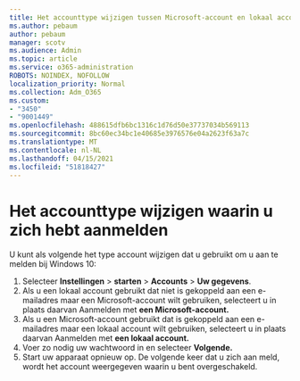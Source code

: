```yaml
---
title: Het accounttype wijzigen tussen Microsoft-account en lokaal account
ms.author: pebaum
author: pebaum
manager: scotv
ms.audience: Admin
ms.topic: article
ms.service: o365-administration
ROBOTS: NOINDEX, NOFOLLOW
localization_priority: Normal
ms.collection: Adm_O365
ms.custom:
- "3450"
- "9001449"
ms.openlocfilehash: 488615dfb6bc1316c1d76d50e37737034b569113
ms.sourcegitcommit: 8bc60ec34bc1e40685e3976576e04a2623f63a7c
ms.translationtype: MT
ms.contentlocale: nl-NL
ms.lasthandoff: 04/15/2021
ms.locfileid: "51818427"
---
```

# <a name="change-the-account-type-that-you-sign-in-with"></a>Het accounttype wijzigen waarin u zich hebt aanmelden

U kunt als volgende het type account wijzigen dat u gebruikt om u aan te melden bij Windows 10:

1. Selecteer **Instellingen**  >  **starten**  >  **Accounts**  >  **Uw gegevens**.
2. Als u een lokaal account gebruikt dat niet is gekoppeld aan een e-mailadres maar een Microsoft-account wilt gebruiken, selecteert u in plaats daarvan Aanmelden met **een Microsoft-account.**
3. Als u een Microsoft-account gebruikt dat is gekoppeld aan een e-mailadres maar een lokaal account wilt gebruiken, selecteert u in plaats daarvan Aanmelden met **een lokaal account.**
4. Voer zo nodig uw wachtwoord in en selecteer **Volgende.**
5. Start uw apparaat opnieuw op. De volgende keer dat u zich aan meld, wordt het account weergegeven waarin u bent overgeschakeld.